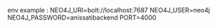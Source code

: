 env example :
NEO4J_URI=bolt://localhost:7687
NEO4J_USER=neo4j
NEO4J_PASSWORD=anissatibackend
PORT=4000
